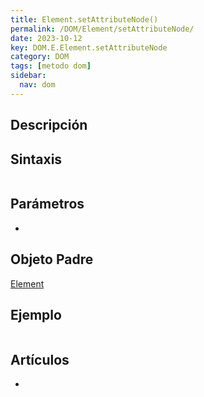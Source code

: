 ```yaml
---
title: Element.setAttributeNode()
permalink: /DOM/Element/setAttributeNode/
date: 2023-10-12
key: DOM.E.Element.setAttributeNode
category: DOM
tags: [metodo dom]
sidebar:
  nav: dom
---
```


## Descripción


## Sintaxis


```javascript

```


## Parámetros

- 

## Objeto Padre


[Element](https://www.w3api.com/DOM/Element/)


## Ejemplo


```javascript

```


## Artículos

- 
